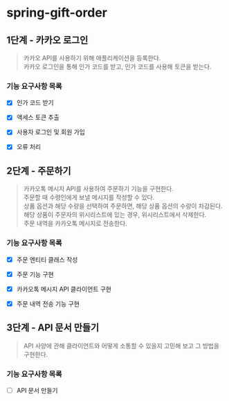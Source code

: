 # spring-gift-order

## 1단계 - 카카오 로그인
> 카카오 API를 사용하기 위해 애플리케이션을 등록한다.   
> 카카오 로그인을 통해 인가 코드를 받고, 인가 코드를 사용해 토큰을 받는다.

### 기능 요구사항 목록
- [x] 인가 코드 받기
- [x] 액세스 토큰 추출
- [x] 사용자 로그인 및 회원 가입
- [x] 오류 처리


## 2단계 - 주문하기
> 카카오톡 메시지 API를 사용하여 주문하기 기능을 구현한다.   
> 주문할 때 수령인에게 보낼 메시지를 작성할 수 있다.   
> 상품 옵션과 해당 수량을 선택하여 주문하면, 해당 상품 옵션의 수량이 차감된다.   
> 해당 상품이 주문자의 위시리스트에 있는 경우, 위시리스트에서 삭제한다.   
> 주문 내역을 카카오톡 메시지로 전송한다.

### 기능 요구사항 목록
- [x] 주문 엔티티 클래스 작성
- [x] 주문 기능 구현
- [x] 카카오톡 메시지 API 클라이언트 구현
- [x] 주문 내역 전송 기능 구현


## 3단계 - API 문서 만들기
> API 사양에 관해 클라이언트와 어떻게 소통할 수 있을지 고민해 보고 그 방법을 구현한다.

### 기능 요구사항 목록
- [ ] API 문서 만들기